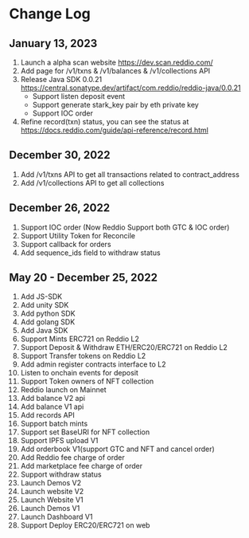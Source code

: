# Change Log

## January 13, 2023
1. Launch a alpha scan website https://dev.scan.reddio.com/
2. Add page for /v1/txns & /v1/balances & /v1/collections API
3. Release Java SDK 0.0.21 https://central.sonatype.dev/artifact/com.reddio/reddio-java/0.0.21
    - Support listen deposit event
    - Support generate stark_key pair by eth private key
    - Support IOC order
4. Refine record(txn) status, you can see the status at https://docs.reddio.com/guide/api-reference/record.html 

## December 30, 2022
1. Add /v1/txns API to get all transactions related to contract_address
2. Add /v1/collections API to get all collections


## December 26, 2022

1. Support IOC order (Now Reddio Support both GTC & IOC order)
2. Support Utility Token for Reconcile
3. Support callback for orders
4. Add sequence_ids field to withdraw status

## May 20 - December 25, 2022

1. Add JS-SDK
2. Add unity SDK
3. Add python SDK
4. Add golang SDK
5. Add Java SDK
6. Support Mints ERC721 on Reddio L2
7. Support Deposit & Withdraw ETH/ERC20/ERC721 on Reddio L2
8. Support Transfer tokens on Reddio L2
9. Add admin register contracts interface to L2
10. Listen to onchain events for deposit
11. Support Token owners of NFT collection
12. Reddio launch on Mainnet
13. Add balance V2 api
14. Add balance V1 api
15. Add records API
16. Support batch mints
17. Support set BaseURI for NFT collection
18. Support IPFS upload V1
19. Add orderbook V1(support GTC and NFT and cancel order)
20. Add Reddio fee charge of order
21. Add marketplace fee charge of order
22. Support withdraw status
23. Launch Demos V2 
24. Launch website V2
25. Launch Website V1
26. Launch Demos V1
27. Launch Dashboard V1
28. Support Deploy ERC20/ERC721 on web
